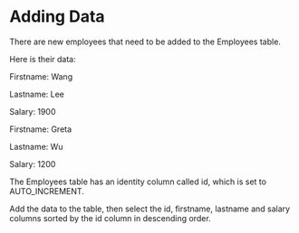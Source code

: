 # Adding Data 

There are new employees that need to be added to the Employees table.

Here is their data:

Firstname: Wang

Lastname: Lee

Salary: 1900

Firstname: Greta

Lastname: Wu

Salary: 1200

The Employees table has an identity column called id, which is set to AUTO_INCREMENT.

Add the data to the table, then select the id, firstname, lastname and salary columns sorted by the id column in descending order.
